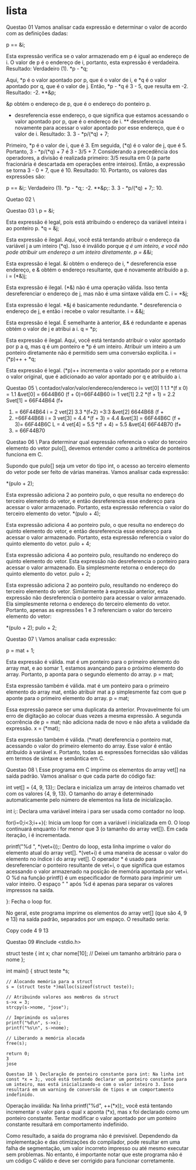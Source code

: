 # lista
Questao 01 
Vamos analisar cada expressão e determinar o valor de acordo com as definições dadas:

p == &i;

Esta expressão verifica se o valor armazenado em p é igual ao endereço de i.
O valor de p é o endereço de i, portanto, esta expressão é verdadeira.
Resultado: Verdadeiro (1).
*p - *q;

Aqui, *p é o valor apontado por p, que é o valor de i, e *q é o valor apontado por q, que é o valor de j.
Então, *p - *q é 3 - 5, que resulta em -2.
Resultado: -2.
**&p;

&p obtém o endereço de p, que é o endereço do ponteiro p.
* desreferencia esse endereço, o que significa que estamos acessando o valor apontado por p, que é o endereço de i.
** desreferencia novamente para acessar o valor apontado por esse endereço, que é o valor de i.
Resultado: 3.
3 - *p/(*q) + 7;

Primeiro, *p é o valor de i, que é 3.
Em seguida, (*q) é o valor de j, que é 5.
Portanto, 3 - *p/(*q) + 7 é 3 - 3/5 + 7.
Considerando a precedência dos operadores, a divisão é realizada primeiro: 3/5 resulta em 0 (a parte fracionária é descartada em operações entre inteiros).
Então, a expressão se torna 3 - 0 + 7, que é 10.
Resultado: 10.
Portanto, os valores das expressões são:

p == &i;: Verdadeiro (1).
*p - *q;: -2.
**&p;: 3.
3 - *p/(*q) + 7;: 10.

Quetao 02 \ 





Questao 03 \ p = &i;

Esta expressão é legal, pois está atribuindo o endereço da variável inteira i ao ponteiro p.
*q = &j;

Esta expressão é ilegal. Aqui, você está tentando atribuir o endereço da variável j a um inteiro (*q). Isso é inválido porque *q é um inteiro, e você não pode atribuir um endereço a um inteiro diretamente.
p = &*&i;

Esta expressão é legal. &i obtém o endereço de i, * desreferencia esse endereço, e & obtém o endereço resultante, que é novamente atribuído a p.
i = (*&)j;

Esta expressão é ilegal. (*&) não é uma operação válida. Isso tenta desreferenciar o endereço de j, mas não é uma sintaxe válida em C.
i = *&j;

Esta expressão é legal. *&j é basicamente redundante. * desreferencia o endereço de j, e então i recebe o valor resultante.
i = *&*&j;

Esta expressão é legal. É semelhante à anterior, *&*& é redundante e apenas obtém o valor de j e atribui a i.
q = *p;

Esta expressão é ilegal. Aqui, você está tentando atribuir o valor apontado por p a q, mas q é um ponteiro e *p é um inteiro. Atribuir um inteiro a um ponteiro diretamente não é permitido sem uma conversão explícita.
i = (*p)++ + *q;

Esta expressão é legal. (*p)++ incrementa o valor apontado por p e retorna o valor original, que é adicionado ao valor apontado por q e atribuído a i.







Questao 05 \  contador/valor/valor/endereco/endereco
i= vet[0] 1 1.1 *(f x 0) = 1.1 &vet[0] = 6644B60 (f +
0)=66F44B60
i= 1 vet[1] 2.2 *(f + 1) = 2.2 Svet[1] = 66F44B64 (f+
1) = 66F44B64
i = 2 vet[2] 3.3 *(f+2) =3:3 &vet[2] 6644B68 (f +
2) =66F44B68
i = 3 vet[3] = 4.4 *(f + 3) = 4.4 &vet[3] = 66F44B6C (f +
3)= 66F44B6C
L = 4 vet[4] = 5.5 *(f + 4) = 5.5 &vet[4] 66F44B70 (f+
4) = 66F44B70

Questao 06 \ Para determinar qual expressão referencia o valor do terceiro elemento do vetor pulo[], devemos entender como a aritmética de ponteiros funciona em C.

Supondo que pulo[] seja um vetor do tipo int, o acesso ao terceiro elemento do vetor pode ser feito de várias maneiras. Vamos analisar cada expressão:

*(pulo + 2);

Esta expressão adiciona 2 ao ponteiro pulo, o que resulta no endereço do terceiro elemento do vetor, e então desreferencia esse endereço para acessar o valor armazenado.
Portanto, esta expressão referencia o valor do terceiro elemento do vetor.
*(pulo + 4);

Esta expressão adiciona 4 ao ponteiro pulo, o que resulta no endereço do quinto elemento do vetor, e então desreferencia esse endereço para acessar o valor armazenado.
Portanto, esta expressão referencia o valor do quinto elemento do vetor.
pulo + 4;

Esta expressão adiciona 4 ao ponteiro pulo, resultando no endereço do quinto elemento do vetor.
Esta expressão não desreferencia o ponteiro para acessar o valor armazenado. Ela simplesmente retorna o endereço do quinto elemento do vetor.
pulo + 2;

Esta expressão adiciona 2 ao ponteiro pulo, resultando no endereço do terceiro elemento do vetor.
Similarmente à expressão anterior, esta expressão não desreferencia o ponteiro para acessar o valor armazenado. Ela simplesmente retorna o endereço do terceiro elemento do vetor.
Portanto, apenas as expressões 1 e 3 referenciam o valor do terceiro elemento do vetor:

*(pulo + 2);
pulo + 2;

Questao 07 \ 
Vamos analisar cada expressão:

p = mat + 1;

Esta expressão é válida. mat é um ponteiro para o primeiro elemento do array mat, e ao somar 1, estamos avançando para o próximo elemento do array. Portanto, p aponta para o segundo elemento do array.
p = mat;

Esta expressão também é válida. mat é um ponteiro para o primeiro elemento do array mat, então atribuir mat a p simplesmente faz com que p aponte para o primeiro elemento do array.
p = mat;

Essa expressão parece ser uma duplicata da anterior. Provavelmente foi um erro de digitação ao colocar duas vezes a mesma expressão. A segunda ocorrência de p = mat; não adiciona nada de novo e não afeta a validade da expressão.
x = (*mat);

Esta expressão também é válida. (*mat) dereferencia o ponteiro mat, acessando o valor do primeiro elemento do array. Esse valor é então atribuído à variável x.
Portanto, todas as expressões fornecidas são válidas em termos de sintaxe e semântica em C.

Questao 08 \ 
Esse programa em C imprime os elementos do array vet[] na saída padrão. Vamos analisar o que cada parte do código faz:

int vet[] = {4, 9, 13};: Declara e inicializa um array de inteiros chamado vet com os valores {4, 9, 13}. O tamanho do array é determinado automaticamente pelo número de elementos na lista de inicialização.

int i;: Declara uma variável inteira i para ser usada como contador no loop.

for(i=0;i<3;i++){: Inicia um loop for com a variável i inicializada em 0. O loop continuará enquanto i for menor que 3 (o tamanho do array vet[]). Em cada iteração, i é incrementada.

printf("%d ", *(vet+i));: Dentro do loop, esta linha imprime o valor do elemento atual do array vet[]. *(vet+i) é uma maneira de acessar o valor do elemento no índice i do array vet[]. O operador * é usado para desreferenciar o ponteiro resultante de vet+i, o que significa que estamos acessando o valor armazenado na posição de memória apontada por vet+i. O %d na função printf() é um especificador de formato para imprimir um valor inteiro. O espaço " " após %d é apenas para separar os valores impressos na saída.

}: Fecha o loop for.

No geral, este programa imprime os elementos do array vet[] (que são 4, 9 e 13) na saída padrão, separados por um espaço. O resultado seria:

Copy code
4 9 13

Questao 09 #include <stdio.h>

struct teste {
    int x;
    char nome[10]; // Deixei um tamanho arbitrário para o nome
};

int main() {
    struct teste *s;

    // Alocando memória para a struct
    s = (struct teste *)malloc(sizeof(struct teste));

    // Atribuindo valores aos membros da struct
    s->x = 3;
    strcpy(s->nome, "jose");

    // Imprimindo os valores
    printf("%d\n", s->x);
    printf("%s\n", s->nome);

    // Liberando a memória alocada
    free(s);

    return 0;
    3
    jose

    Questao 10 \ Declaração de ponteiro constante para int: Na linha int const *x = 3;, você está tentando declarar um ponteiro constante para um inteiro, mas está inicializando-o com o valor inteiro 3. Isso resultará em um warning de conversão de tipos e um comportamento indefinido.

Operação inválida: Na linha printf("%d", ++(*x));, você está tentando incrementar o valor para o qual x aponta (*x), mas x foi declarado como um ponteiro constante. Tentar modificar o valor apontado por um ponteiro constante resultará em comportamento indefinido.

Como resultado, a saída do programa não é previsível. Dependendo da implementação e das otimizações do compilador, pode resultar em uma falha de segmentação, um valor incorreto impresso ou até mesmo executar sem problemas. No entanto, é importante notar que este programa não é um código C válido e deve ser corrigido para funcionar corretamente.




